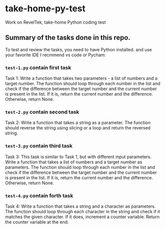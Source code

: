 # take-home-py-test

Work on RevelTek, take-home Python coding test


## Summary of the tasks done in this repo. 

To test and review the tasks, you need to have Python installed. and use your favorite IDE I recmmend vs code or Pycham:


### ```test-1.py``` contain first task 

Task 1:
Write a function that takes two parameters - a list of numbers and a target number. The function should loop through each number in the list and check if the difference between the target number and the current number is present in the list. If it is, return the current number and the difference. Otherwise, return None.


### ```test-2.py``` contain second task

Task 2:
Write a function that takes a string as a parameter. The function should reverse the string using slicing or a loop and return the reversed string.


### ```test-3.py``` contain third task 

Task 3:
This task is similar to Task 1, but with different input parameters. Write a function that takes a list of numbers and a target number as parameters. The function should loop through each number in the list and check if the difference between the target number and the current number is present in the list. If it is, return the current number and the difference. Otherwise, return None.


### ```test-4.py``` contain forth task 

Task 4:
Write a function that takes a string and a character as parameters. The function should loop through each character in the string and check if it matches the given character. If it does, increment a counter variable. Return the counter variable at the end.
